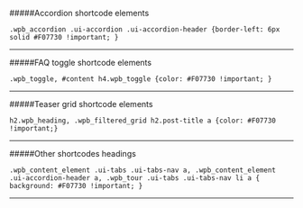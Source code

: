 #####Accordion shortcode elements

`.wpb_accordion .ui-accordion .ui-accordion-header {border-left: 6px solid #F07730 !important; }`

---------------------------------

#####FAQ toggle shortcode elements

`.wpb_toggle, #content h4.wpb_toggle {color: #F07730 !important; }`

----------------------------------

#####Teaser grid shortcode elements

`h2.wpb_heading, .wpb_filtered_grid h2.post-title a {color: #F07730 !important;}`

----------------------------------

#####Other shortcodes headings

`.wpb_content_element .ui-tabs .ui-tabs-nav a, .wpb_content_element .ui-accordion-header a, .wpb_tour .ui-tabs .ui-tabs-nav li a {
background: #F07730 !important;
}`

---------------------------------
